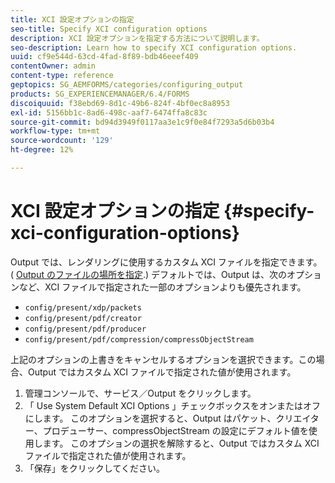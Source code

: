```yaml
---
title: XCI 設定オプションの指定
seo-title: Specify XCI configuration options
description: XCI 設定オプションを指定する方法について説明します。
seo-description: Learn how to specify XCI configuration options.
uuid: cf9e544d-63cd-4fad-8f89-bdb46eeef409
contentOwner: admin
content-type: reference
geptopics: SG_AEMFORMS/categories/configuring_output
products: SG_EXPERIENCEMANAGER/6.4/FORMS
discoiquuid: f38ebd69-8d1c-49b6-824f-4bf0ec8a8953
exl-id: 5156bb1c-8ad6-498c-aaf7-6474ffa8c83c
source-git-commit: bd94d3949f0117aa3e1c9f0e84f7293a5d6b03b4
workflow-type: tm+mt
source-wordcount: '129'
ht-degree: 12%

---
```


# XCI 設定オプションの指定 {#specify-xci-configuration-options}

Output では、レンダリングに使用するカスタム XCI ファイルを指定できます。 ( [Output のファイルの場所を指定](/help/forms/using/admin-help/specify-file-locations-output.md#specify-file-locations-for-output).) デフォルトでは、Output は、次のオプションなど、XCI ファイルで指定された一部のオプションよりも優先されます。

* `config/present/xdp/packets`
* `config/present/pdf/creator`
* `config/present/pdf/producer`
* `config/present/pdf/compression/compressObjectStream`

上記のオプションの上書きをキャンセルするオプションを選択できます。この場合、Output ではカスタム XCI ファイルで指定された値が使用されます。

1. 管理コンソールで、サービス／Output をクリックします。
1. 「 Use System Default XCI Options 」チェックボックスをオンまたはオフにします。 このオプションを選択すると、Output はパケット、クリエイター、プロデューサー、compressObjectStream の設定にデフォルト値を使用します。 このオプションの選択を解除すると、Output ではカスタム XCI ファイルで指定された値が使用されます。
1. 「保存」をクリックしてください。
